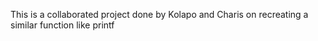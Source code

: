 This is a collaborated project done by Kolapo and Charis on recreating a similar function like printf

